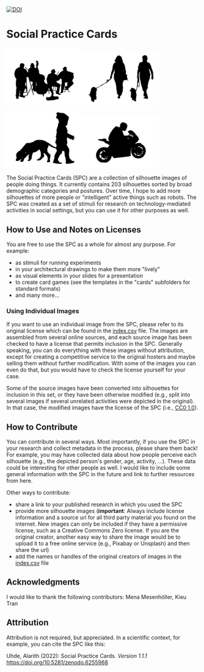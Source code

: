 [![DOI](https://zenodo.org/badge/339148966.svg)](https://zenodo.org/badge/latestdoi/339148966)

# Social Practice Cards

<img src="/together_static_male/png/together_static_male7-500.png" alt="A silhouette image of four street musicians with their instruments" width="200"><img src="/together_dynamic_female/png/together_dynamic_female3-500.png" alt="A silhouette image of two women walking their dogs" width="200"><img src="/alone_moving_child/png/alone_moving_child12-500.png" alt="A silhouette image of a child walking with a dog" width="200"><img src="/alone_moving_male/png/alone_moving_male32-500.png" alt="A silhouette image of a woman sitting on the floor with her head on her arms" width="200">

The Social Practice Cards (SPC) are a collection of silhouette images of people
doing things. It currently contains 203 silhouettes sorted by broad demographic
categories and postures. Over time, I hope to add more silhouettes of more
people or "intelligent" active things such as robots. The SPC was created as
a set of stimuli for research on technology-mediated activities in social
settings, but you can use it for other purposes as well.

## How to Use and Notes on Licenses

You are free to use the SPC as a whole for almost any purpose. For example:
- as stimuli for running experiments
- in your architectural drawings to make them more "lively"
- as visual elements in your slides for a presentation
- to create card games (see the templates in the "cards" subfolders for standard
  formats)
- and many more...

### Using Individual Images

If you want to use an individual image from the SPC, please refer to its
original license which can be found in the [index.csv](index.csv) file. The
images are assembled from several online sources, and each source image has been
checked to have a license that permits inclusion in the SPC. Generally speaking,
you can do everything with these images without attribution, except for creating
a competitive service to the original hosters and maybe selling them without
further modification. With some of the images you can even do that, but you
would have to check the license yourself for your case.

Some of the source images have been converted into silhouettes for inclusion in
this set, or they have been otherwise modified (e.g., split into several images
if several unrelated activities were depicted in the original). In that case,
the modified images have the license of the SPC (i.e., [CC0
1.0](https://creativecommons.org/publicdomain/zero/1.0/)).

## How to Contribute

You can contribute in several ways. Most importantly, if you use the SPC in your
research and collect metadata in the process, please share them back! For
example, you may have collected data about how people perceive each silhouette
(e.g., the depicted person's gender, age, activity, ...). These data could be
interesting for other people as well. I would like to include some general
information with the SPC in the future and link to further resources from here.

Other ways to contribute:
- share a link to your published research in which you used the SPC
- provide more silhouette images (**important**: Always include license
  information and a source url for all third party material you found on the
  internet. New images can only be included if they have a permissive license,
  such as a Creative Commons Zero license. If you are the original creator,
  another easy way to share the image would be to upload it to a free online
  service (e.g., Pixabay or Unsplash) and then share the url)
- add the names or handles of the original creators of images in the
  [index.csv](index.csv) file

## Acknowledgments

I would like to thank the following contributors: Mena Mesenhöller, Kieu Tran

## Attribution

Attribution is not required, but appreciated. In a scientific context, for
example, you can cite the SPC like this:

Uhde, Alarith (2022): Social Practice Cards. *Version 1.1.1* https://doi.org/10.5281/zenodo.6255968
